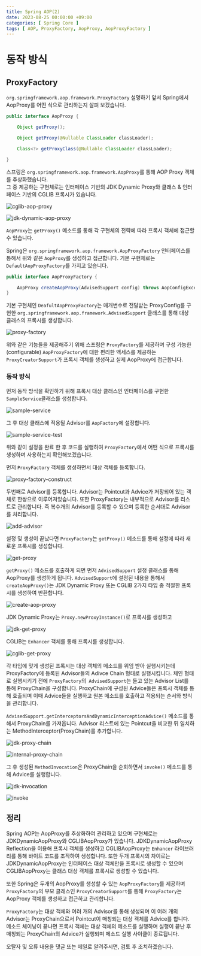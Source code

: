 ```yaml
---
title: Spring AOP(2)
date: 2023-08-25 00:00:00 +09:00
categories: [ Spring Core ]
tags: [ AOP, ProxyFactory, AopProxy, AopProxyFactory ]
---
```


# 동작 방식

## ProxyFactory

``org.springframework.aop.framework.ProxyFactory`` 설명하기 앞서 Spring에서 AopProxy를 어떤 식으로 관리하는지 살펴 보겠습니다. 

```java
public interface AopProxy {

	Object getProxy();

	Object getProxy(@Nullable ClassLoader classLoader);

	Class<?> getProxyClass(@Nullable ClassLoader classLoader);

}
```

스프링은 ``org.springframework.aop.framework.AopProxy``를 통해 AOP Proxy 객체를 추상화했습니다.  
그 중 제공하는 구현체로는 인터페이스 기반의 JDK Dynamic Proxy와 클래스 & 인터페이스 기반의 CGLIB 프록시가 있습니다.

![cglib-aop-proxy](/assets/img/spring/core/aop/cglib-aop-proxy.png) 

![jdk-dynamic-aop-proxy](/assets/img/spring/core/aop/jdk-dynamic-aop-proxy.png)

``AopProxy``는 ``getProxy()`` 메소드를 통해 각 구현체의 전략에 따라 프록시 객체에 접근할 수 있습니다.

Spring은 ``org.springframework.aop.framework.AopProxyFactory`` 인터페이스를 통해서 위와 같은 ``AopProxy``를 생성하고 접근합니다. 
기본 구현체로는 ``DefaultAopProxyFactory``를 가지고 있습니다.

```java
public interface AopProxyFactory {

	AopProxy createAopProxy(AdvisedSupport config) throws AopConfigException;
}
```

기본 구현체인 ``DeafultAopProxyFactory``는 매개변수로 전달받는 ProxyConfig를 구현한 ``org.springframework.aop.framework.AdvisedSupport`` 클래스를 통해 대상 클래스의 프록시를 생성합니다.

![proxy-factory](/assets/img/spring/core/aop/proxy-factory.png)

위와 같은 기능들을 제공해주기 위해 스프링은 ``ProxyFactory``를 제공하며 구성 가능한(configurable) ``AopProxyFactory``에 대한 편리한 액세스를 제공하는 ``ProxyCreatorSupport``가 프록시 객체를 생성하고 실제 AopProxy에 접근합니다.

### 동작 방식

먼저 동작 방식을 확인하기 위해 프록시 대상 클래스인 인터페이스를 구현한 ``SampleService``클래스를 생성합니다.

![sample-service](/assets/img/spring/core/aop/sample-service.png)

그 후 대상 클래스에 적용될 Advisor를 ``AopFactory``에 설정합니다.

![sample-service-test](/assets/img/spring/core/aop/sample-service-test.png)

위와 같이 설정을 완료 한 후 코드를 실행하여 ``ProxyFactory``에서 어떤 식으로 프록시를 생성하며 사용하는지 확인해보겠습니다.

먼저 ``ProxyFactory`` 객체를 생성하면서 대상 객체를 등록합니다.

![proxy-factory-construct](/assets/img/spring/core/aop/proxy-factory-construct.png)

두번째로 Advisor를 등록합니다. Advisor는 Pointcut과 Advice가 저장되어 있는 객체로 한쌍으로 이루어져있습니다.
또한 ProxyFactory는 내부적으로 Advisor를 리스트로 관리합니다.
즉 복수개의 Advisor를 등록할 수 있으며 등록한 순서대로 Advisor를 처리합니다.

![add-advisor](/assets/img/spring/core/aop/add-advisor.png)

설정 및 생성이 끝났다면 ``ProxyFactory``는  ``getProxy()`` 메소드를 통해 설정에 따라 새로운 프록시를 생성합니다.

![get-proxy](/assets/img/spring/core/aop/get-proxy.png)

``getProxy()`` 메소드를 호출하게 되면 먼저 ``AdvisedSupport`` 설정 클래스를 통해 AopProxy를 생성하게 됩니다.
``AdvisedSupport``에 설정된 내용을 통해서 ``createAopProxy()``는 JDK Dynamic Proxy 또는 CGLIB 2가지 타입 중 적절한 프록시를 생성하여 반환합니다.

![create-aop-proxy](/assets/img/spring/core/aop/create-aop-proxy.png)

JDK Dynamic Proxy는 ``Proxy.newProxyInstance()``로 프록시를 생성하고

![jdk-get-proxy](/assets/img/spring/core/aop/jdk-get-proxy.png)

CGLIB는 ``Enhancer`` 객체를 통해 프록시를 생성합니다.

![cglib-get-proxy](/assets/img/spring/core/aop/cglib-get-proxy.png)

각 타입에 맞게 생성된 프록시는 대상 객체의 메소드를 위임 받아 실행시키는데 ProxyFactory에 등록된 Advisor들의 Adivce Chain 형태로 실행시킵니다.
체인 형태로 실행시키기 전에 ``ProxyFactory``의`` AdvisedSupport``는 들고 있는 Advisor List를 통해 ProxyChain을 구성합니다.
ProxyChain에 구성된 Advice들은 프록시 객체를 통해 호출되며 이때 Advice들을 실행하고 원본 메소드를 호출하고 적용되는 순서와 방식을 관리합니다.

``AdvisedSupport.getInterceptorsAndDynamicInterceptionAdvice()`` 메소드를 통해서 ProxyChain를 가져옵니다.
Advisor 리스트에 있는 Pointcut을 비교한 뒤 일치하는 MethodInterceptor(ProxyChain)를 추가합니다.

![jdk-proxy-chain](/assets/img/spring/core/aop/jdk-proxy-chain.png)

![internal-proxy-chain](/assets/img/spring/core/aop/internal-proxy-chain.png)

그 후 생성된 ``MethodInvocation``은 ProxyChain을 순회하면서 ``invoke()`` 메소드를 통해 Advice를 실행합니다.

![jdk-invocation](/assets/img/spring/core/aop/jdk-invocation.png)

![invoke](/assets/img/spring/core/aop/invoke.png)

## 정리

Spring AOP는 AopProxy를 추상화하여 관리하고 있으며 구현체로는 JDKDynamicAopProxy와 CGLIBAopProxy가 있습니다.
JDKDynamicAopProxy Reflection을 이용해 프록시 객체를 생성하고 CGLIBAopProxy는 ``Enhancer`` 라이브러리를 통해 바이트 코드를 조작하여 생성합니다.
또한 두개 프록시의 차이로는 JDKDynamicAopProxy는 인터페이스 대상 객체만을 프록시로 생성할 수 있으며 CGLIBAopProxy는 클래스 대상 객체를 프록시로 생성할 수 있습니다.

또한 Spring은 두개의 AopProxy를 생성할 수 있는  ``AopProxyFactory``를 제공하며 ``ProxyFactory``의 부모 클래스인 ``ProxyCreatorSupport``를 통해 ``ProxyFactory``는 AopProxy 객체를 생성하고 접근하고 관리합니다.

``ProxyFactory``는 대상 객체와 여러 개의 Advisor를 통해 생성되며 이 여러 개의 Advisor는 ProxyChain으로서 Pointcut이 매칭되는 대상 객체를 Advice를 합니다.
메소드 체이닝이 끝나면 프록시 객체는 대상 객체의 메소드를 실행하며 실행이 끝난 후 매칭되는 ProxyChain의 Advice가 실행되며 메소드 실행 사이클이 종료됩니다.

오탈자 및 오류 내용을 댓글 또는 메일로 알려주시면, 검토 후 조치하겠습니다.
